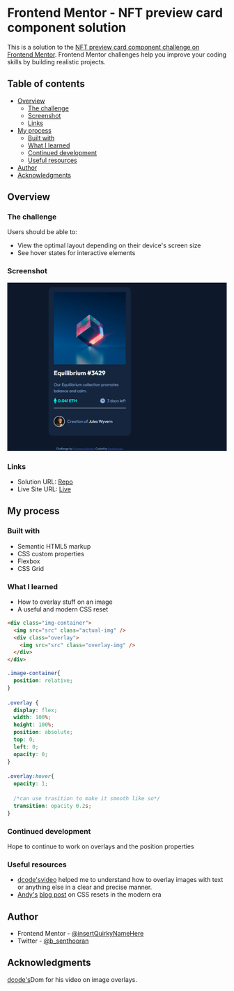 # Frontend Mentor - NFT preview card component solution

This is a solution to the [NFT preview card component challenge on Frontend Mentor](https://www.frontendmentor.io/challenges/nft-preview-card-component-SbdUL_w0U). Frontend Mentor challenges help you improve your coding skills by building realistic projects. 

## Table of contents

- [Overview](#overview)
  - [The challenge](#the-challenge)
  - [Screenshot](#screenshot)
  - [Links](#links)
- [My process](#my-process)
  - [Built with](#built-with)
  - [What I learned](#what-i-learned)
  - [Continued development](#continued-development)
  - [Useful resources](#useful-resources)
- [Author](#author)
- [Acknowledgments](#acknowledgments)

## Overview

### The challenge

Users should be able to:

- View the optimal layout depending on their device's screen size
- See hover states for interactive elements

### Screenshot

![](./ss/ss1.png)

### Links

- Solution URL: [Repo](https://github.com/insertQuirkyNameHere/css-challenges/tree/main/Challenge3)
- Live Site URL: [Live](https://sens-css-challenges.netlify.app/challenge3/)

## My process

### Built with

- Semantic HTML5 markup
- CSS custom properties
- Flexbox
- CSS Grid


### What I learned

- How to overlay stuff on an image
- A useful and modern CSS reset


```html
<div class="img-container">
  <img src="src" class="actual-img" />
  <div class="overlay">
    <img src="src" class="overlay-img" />
  </div>
</div>
```

```css
.image-container{
  position: relative;
}

.overlay {
  display: flex;
  width: 100%;
  height: 100%;
  position: absolute;
  top: 0;
  left: 0;
  opacity: 0;
}

.overlay:hover{
  opacity: 1;

  /*can use trasition to make it smooth like so*/
  transition: opacity 0.2s;
}
```

### Continued development

Hope to continue to work on overlays and the position properties

### Useful resources

- [dcode's](https://www.youtube.com/channel/UCjX0FtIZBBVD3YoCcxnDC4g)[video](https://www.youtube.com/watch?v=exb2ab72Xhs) helped me to understand how to overlay images with text or anything else in a clear and precise manner.
- [Andy's](https://twitter.com/piccalilli_) [blog post](https://piccalil.li/blog/a-modern-css-reset/) on CSS resets in the modern era


## Author

- Frontend Mentor - [@insertQuirkyNameHere](https://www.frontendmentor.io/profile/insertQuirkyNameHere)
- Twitter - [@b_senthooran](https://twitter.com/b_senthooran)


## Acknowledgments
[dcode's](https://www.youtube.com/channel/UCjX0FtIZBBVD3YoCcxnDC4g)Dom for his video on image overlays.


